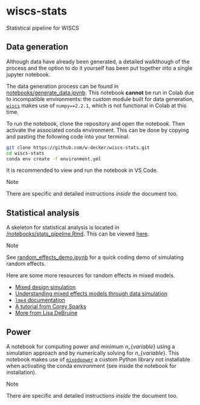 # wiscs-stats
Statistical pipeline for WISCS

## Data generation
Although data have already been generated, a detailed walkthough of the process and the option to do it yourself has been put together into a single jupyter notebook.

The data generation process can be found in [notebooks/generate_data.ipynb](/notebooks/generate_data.ipynb). This notebook **cannot** be run in Colab due to incompatible environments: the custom module built for data generation, [`wiscs`](https://github.com/w-decker/wiscs) makes use of `numpy==2.2.1`, which is not functional in Colab at this time. 

To run the notebook, clone the repository and open the notebook. Then activate the associated conda environment. This can be done by copying and pasting the following code into your terminal.

```bash
git clone https://github.com/w-decker/wiscs-stats.git
cd wiscs-stats
conda env create -f environment.yml
```

It is recommended to view and run the notebook in VS Code. 

>[!NOTE]
>There are specific and detailed instructions _inside_ the document too.

## Statistical analysis
A skeleton for statistical analysis is located in [/notebooks/stats_pipeline.Rmd](notebooks/stats_pipeline.Rmd). This can be viewed [here](https://html-preview.github.io/?url=https://github.com/w-decker/wiscs-stats/blob/main/notebooks/stats_pipeline.html).

>[!NOTE]
>See [random_effects_demo.ipynb](/notebooks/random_effects_demo.ipynb) for a quick coding demo of simulating random effects.

Here are some more resources for random effects in mixed models.

* [Mixed design simulation](https://debruine.github.io/faux/articles/sim_mixed.html)
* [Understanding mixed effects models through data simulation](https://osf.io/3cz2e/)
* [`lme4` documentation](https://cran.r-project.org/web/packages/lme4/vignettes/lmer.pdf)
* [A tutorial from Corey Sparks](https://rpubs.com/corey_sparks/420770)
* [More from Lisa DeBruine](https://debruine.github.io/tutorials/sim-lmer.html)


## Power
A notebook for computing power and minimum $n\_\{variable\}$ using a simulation approach and by numerically solving for $n\_\{variable\}$. This notebook makes use of [`mixedpower`](https://github.com/w-decker/mixedpower) a custom Python library not installable when activating the conda environment (see inside the notebook for installation).

>[!NOTE]
>There are specific and detailed instructions _inside_ the document too.
